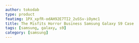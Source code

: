 ```yaml
---
author: tokodab
type: product
featimg: 1PX_xpfR-odAH92E7TI2_2uSSv-iOymc1
title: The Misfits Horror Business Samsung Galaxy S9 Case
tags: [samsung, galaxy, s9]
category: [samsung]
---
```

